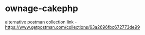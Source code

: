 # ownage-cakephp

alternative postman collection link - https://www.getpostman.com/collections/63a2696fbc672773de99